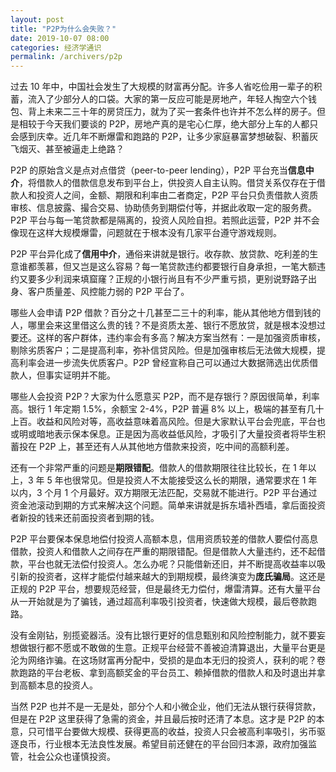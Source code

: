 ```yaml
---
layout: post
title: "P2P为什么会失败？"
date: 2019-10-07 08:00
categories: 经济学通识
permalink: /archivers/p2p
---
```


过去 10 年中，中国社会发生了大规模的财富再分配。许多人省吃俭用一辈子的积蓄，流入了少部分人的口袋。大家的第一反应可能是房地产，年轻人掏空六个钱包、背上未来二三十年的房贷压力，就为了买一套条件也许并不怎么样的房子。但是相较于今天我们要谈的 P2P，房地产真的是宅心仁厚，绝大部分上车的人都只会感到庆幸。近几年不断爆雷和跑路的 P2P，让多少家庭暴富梦想破裂、积蓄灰飞烟灭、甚至被逼走上绝路？

P2P 的原始含义是点对点借贷（peer-to-peer lending），P2P 平台充当**信息中介**，将借款人的借款信息发布到平台上，供投资人自主认购。借贷关系仅存在于借款人和投资人之间，金额、期限和利率由二者商定，P2P 平台只负责借款人资质审核、信息披露、撮合交易、协助债务到期偿付等，并据此收取一定的服务费。P2P 平台与每一笔贷款都是隔离的，投资人风险自担。若照此运营，P2P 并不会像现在这样大规模爆雷，问题就在于根本没有几家平台遵守游戏规则。

<!--more-->

P2P 平台异化成了**信用中介**，通俗来讲就是银行。收存款、放贷款、吃利差的生意谁都羡慕，但又岂是这么容易？每一笔贷款违约都要银行自身承担，一笔大额违约又要多少利润来填窟窿？正规的小银行尚且有不少严重亏损，更别说野路子出身、客户质量差、风控能力弱的 P2P 平台了。

哪些人会申请 P2P 借款？百分之十几甚至二三十的利率，能从其他地方借到钱的人，哪里会来这里借这么贵的钱？不是资质太差、银行不愿放贷，就是根本没想过要还。这样的客户群体，违约率会有多高？解决方案当然有：一是加强资质审核，剔除劣质客户；二是提高利率，弥补信贷风险。但是加强审核后无法做大规模，提高利率会进一步流失优质客户。P2P 曾经宣称自己可以通过大数据筛选出优质借款人，但事实证明并不能。

哪些人会投资 P2P？大家为什么愿意买 P2P，而不是存银行？原因很简单，利率高。银行 1 年定期 1.5%，余额宝 2-4%，P2P 普遍 8% 以上，极端的甚至有几十上百。收益和风险对等，高收益意味着高风险。但是大家默认平台会兜底，平台也或明或暗地表示保本保息。正是因为高收益低风险，才吸引了大量投资者将毕生积蓄投在 P2P 上，甚至还有人从其他地方借款来投资，吃中间的高额利差。

还有一个非常严重的问题是**期限错配**。借款人的借款期限往往比较长，在 1 年以上，3 年 5 年也很常见。但是投资人不太能接受这么长的期限，通常要求在 1 年以内，3 个月 1 个月最好。双方期限无法匹配，交易就不能进行。P2P 平台通过资金池滚动到期的方式来解决这个问题。简单来讲就是拆东墙补西墙，拿后面投资者新投的钱来还前面投资者到期的钱。

P2P 平台要保本保息地偿付投资人高额本息，信用资质较差的借款人要偿付高息借款，投资人和借款人之间存在严重的期限错配。但是借款人大量违约，还不起借款，平台也就无法偿付投资人。怎么办呢？只能借新还旧，并不断提高收益率以吸引新的投资者，这样才能偿付越来越大的到期规模，最终演变为**庞氏骗局**。这还是正规的 P2P 平台，想要规范经营，但是最终无力偿付，爆雷清算。还有大量平台从一开始就是为了骗钱，通过超高利率吸引投资者，快速做大规模，最后卷款跑路。

没有金刚钻，别揽瓷器活。没有比银行更好的信息甄别和风险控制能力，就不要妄想做银行都不愿或不敢做的生意。正规平台经营不善被迫清算退出，大量平台更是沦为网络诈骗。在这场财富再分配中，受损的是血本无归的投资人，获利的呢？卷款跑路的平台老板、拿到高额奖金的平台员工、赖掉借款的借款人和及时退出并拿到高额本息的投资人。

当然 P2P 也并不是一无是处，部分个人和小微企业，他们无法从银行获得贷款，但是在 P2P 这里获得了急需的资金，并且最后按时还清了本息。这才是 P2P 的本意，只可惜平台要做大规模、获得更高的收益，投资人只会被高利率吸引，劣币驱逐良币，行业根本无法良性发展。希望目前还健在的平台回归本源，政府加强监管，社会公众也谨慎投资。
